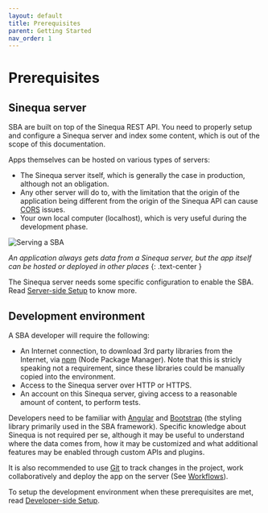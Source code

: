 ```yaml
---
layout: default
title: Prerequisites
parent: Getting Started
nav_order: 1
---
```


# Prerequisites

## Sinequa server

SBA are built on top of the Sinequa REST API. You need to properly setup and configure a Sinequa server and index some content, which is out of the scope of this documentation.

Apps themselves can be hosted on various types of servers:

- The Sinequa server itself, which is generally the case in production, although not an obligation.
- Any other server will do to, with the limitation that the origin of the application being different from the origin of the Sinequa API can cause [CORS](https://developer.mozilla.org/en-US/docs/Web/HTTP/CORS) issues.
- Your own local computer (localhost), which is very useful during the development phase.

![Serving a SBA]({{site.baseurl}}assets/gettingstarted/serving.png)

*An application always gets data from a Sinequa server, but the app itself can be hosted or deployed in other places*
{: .text-center }

The Sinequa server needs some specific configuration to enable the SBA. Read [Server-side Setup](server-setup.html) to know more.

## Development environment

A SBA developer will require the following:

- An Internet connection, to download 3rd party libraries from the Internet, via [npm](https://www.npmjs.com/) (Node Package Manager). Note that this is stricly speaking not a requirement, since these libraries could be manually copied into the environment.
- Access to the Sinequa server over HTTP or HTTPS.
- An account on this Sinequa server, giving access to a reasonable amount of content, to perform tests.

Developers need to be familiar with [Angular](https://angular.io/) and [Bootstrap](https://getbootstrap.com/) (the styling library primarily used in the SBA framework). Specific knowledge about Sinequa is not required per se, although it may be useful to understand where the data comes from, how it may be customized and what additional features may be enabled through custom APIs and plugins.

It is also recommended to use [Git](https://git-scm.com/) to track changes in the project, work collaboratively and deploy the app on the server (See [Workflows](workflow.html)).

To setup the development environment when these prerequisites are met, read [Developer-side Setup](dev-setup.html).